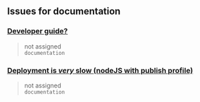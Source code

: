 ## Issues for documentation
  
###  [Developer guide?](https://github.com/Azure/login/issues/65)  
> not assigned  
  `documentation`
  
###  [Deployment is *very* slow (nodeJS with publish profile)](https://github.com/Azure/webapps-deploy/issues/60)  
> not assigned  
  `documentation`